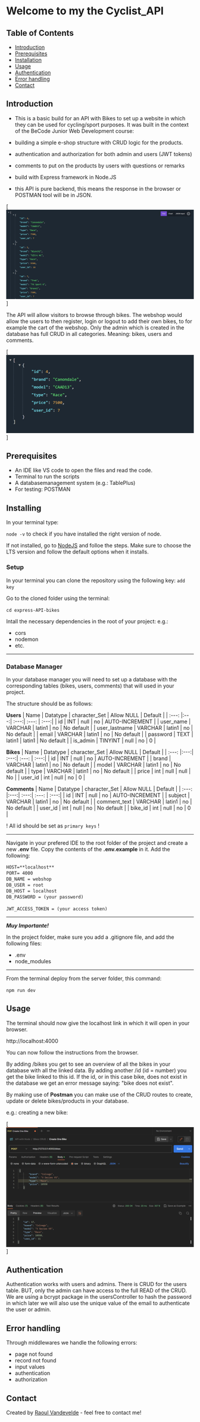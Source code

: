 # Welcome to my the Cyclist_API

## Table of Contents
* [Introduction](#introduction)
* [Prerequisites](#prerequisites)
* [Installation](#installation)
* [Usage](#usage)
* [Authentication](#authentication)
* [Error handling](#error-handling)
* [Contact](#contact)


## Introduction
- This is a basic build for an API with Bikes to set up a website in which they can be used for cycling/sport purposes.
It was built in the context of the BeCode Junior Web Development course:

- building a simple e-shop structure with CRUD logic for the products.

- authentication and authorization for both admin and users (JWT tokens)

- comments to put on the products by users with questions or remarks

- build with Express framework in Node.JS

- this API is pure backend, this means the response in the browser or POSTMAN tool will be in JSON.

[<img src="assets/overview.png">]

The API will allow visitors to browse through bikes. The webshop would allow the users to then register, login or logout to add their own bikes, to for example the cart of the webshop.
Only the admin which is created in the database has full CRUD in all categories.
Meaning: bikes, users and comments.


[<img src="assets/onebike.png">]


## Prerequisites
- An IDE like VS code to open the files and read the code.
- Terminal to run the scripts
- A databasemanagement system (e.g.: TablePlus)
- For testing: POSTMAN

## Installing

In your terminal type:

`node -v` to check if you have installed the right version of node.

If not installed, go to [NodeJS](https://nodejs.org/en/) and folloe the steps.
Make sure to choose the LTS version and follow the default options when it installs.

### Setup

In your terminal you can clone the repository using the following key: `add key`

Go to the cloned folder using the terminal:

`cd express-API-bikes`

Intall the necessary dependencies in the root of your project:
e.g.:

- cors
- nodemon
- etc.

---

### Database Manager

In your database manager you will need to set up a database with the corresponding tables (bikes, users, comments) that will used in your project.

The structure should be as follows:

**Users**
| Name | Datatype | character_Set | Allow NULL | Default |
| :---: |:---:| :---:| :---: | :---:|
| id | INT | null | no | AUTO-INCREMENT |
| user_name | VARCHAR | latin1 | no | No default |
| user_lastname | VARCHAR | latin1 | no | No default |
| email | VARCHAR | latin1 | no | No default |
| password | TEXT | latin1 | latin1 | No default |
| is_admin | TINYINT | null | no | 0 |

**Bikes**
| Name | Datatype | character_Set | Allow NULL | Default |
| :---: |:---:| :---:| :---: | :---:|
| id | INT | null | no | AUTO-INCREMENT |
| brand | VARCHAR | latin1 | no | No default |
| model | VARCHAR | latin1 | no | No default |
| type | VARCHAR | latin1 | no | No default |
| price | int | null | null | No |
| user_id | int | null | no | 0 |

**Comments**
| Name | Datatype | character_Set | Allow NULL | Default |
| :---: |:---:| :---:| :---: | :---:|
| id | INT | null | no | AUTO-INCREMENT |
| subject | VARCHAR | latin1 | no | No default |
| comment_text | VARCHAR | latin1 | no | No default |
| user_id | int | null | no | No default |
| bike_id | int | null | no | 0 |

! All id should be set as `primary keys` !

---

Navigate in your prefered IDE to the root folder of the project and create a new **.env** file. Copy the contents of the **.env.example** in it. Add the following:

```
HOST=**localhost**
PORT= 4000
DB_NAME = webshop
DB_USER = root
DB_HOST = localhost
DB_PASSWORD = (your password)

JWT_ACCESS_TOKEN = (your access token)
```

---

**_Muy Importante!_**

In the project folder, make sure you add a .gitignore file, and add the following files:

- .env
- node_modules

---

From the terminal deploy from the server folder, this command:

`npm run dev`

## Usage

The terminal should now give the localhost link in which it will open in your browser.

http://localhost:4000

You can now follow the instructions from the browser.

By adding /bikes you get to see an overview of all the bikes in your database with all the linked data.
By adding another /id (id = number) you get the bike linked to this id.
If the id, or in this case bike, does not exist in the database we get an error message saying:
"bike does not exist".

By making use of **Postman** you can make use of the CRUD routes to create, update or delete bikes/products in your database.

e.g.: creating a new bike:


[<img src="assets/createbike.png">]



## Authentication

Authentication works with users and admins. There is CRUD for the users table. BUT, only the admin can have access to the full READ of the CRUD.
We are using a bcrypt package in the usersController to hash the password in which later we will also use the unique value of the email to authenticate the user or admin.

## Error handling

Through middlewares we handle the following errors:

- page not found
- record not found
- input values
- authentication
- authorization

## Contact
Created by [Raoul Vandevelde](https://github.com/RalloField) - feel free to contact me!


